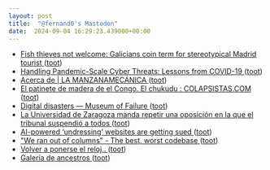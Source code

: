 ```yaml
---
layout: post
title:  "@fernand0's Mastodon"
date:  2024-09-04 16:29:23.439000+00:00
---
```

*  [Fish thieves not welcome: Galicians coin term for stereotypical Madrid tourist ](https://www.theguardian.com/world/article/2024/aug/19/fish-thieves-galician-tourists-madrid-mediterranean-spain-fodechincho) ([toot](https://mastodon.social/@fernand0/113080229130198262))
*  [Handling Pandemic-Scale Cyber Threats: Lessons from COVID-19 ](https://arxiv.org/abs/2408.0841) ([toot](https://mastodon.social/@fernand0/113080038499855713))
*  [Acerca de \| LA MANZANAMECÁNICA ](https://www.lamanzanamecanica.com/about-) ([toot](https://mastodon.social/@fernand0/113079789686888666))
*  [El patinete de madera de el Congo. El chukudu : COLAPSISTAS.COM ](https://colapsistas.com/chukudu-el-patinente-de-madera-de-el-congo) ([toot](https://mastodon.social/@fernand0/113079020763637582))
*  [Digital disasters — Museum of Failure ](https://museumoffailure.com/exhibitions/digital-disaster) ([toot](https://mastodon.social/@fernand0/113078793572436158))
*  [La Universidad de Zaragoza manda repetir una oposición en la que el tribunal suspendió a todos  ](https://www.heraldo.es/noticias/aragon/zaragoza/2024/08/18/universidad-zaragoza-manda-repetir-oposicion-tribunal-suspendio-todos-candidatos-1756433.html) ([toot](https://mastodon.social/@fernand0/113078546380875996))
*  [AI-powered ‘undressing’ websites are getting sued ](https://www.theverge.com/2024/8/16/24221651/ai-deepfake-nude-undressing-websites-lawsuit-sanfrancisc) ([toot](https://mastodon.social/@fernand0/113078263150106199))
*  ["We ran out of columns" - The best, worst codebase ](https://jimmyhmiller.github.io/ugliest-beautiful-codebas) ([toot](https://mastodon.social/@fernand0/113078162831979616))
*  [Volver a ponerse el reloj.. ](https://mastodon.social/@fernand0/113077830383470660) ([toot](https://mastodon.social/@fernand0/113077830383470660))
*  [Galería de ancestros ](https://www.flickr.com/photos/fernand0/53946432479) ([toot](https://mastodon.social/@fernand0/113077443305026859))
